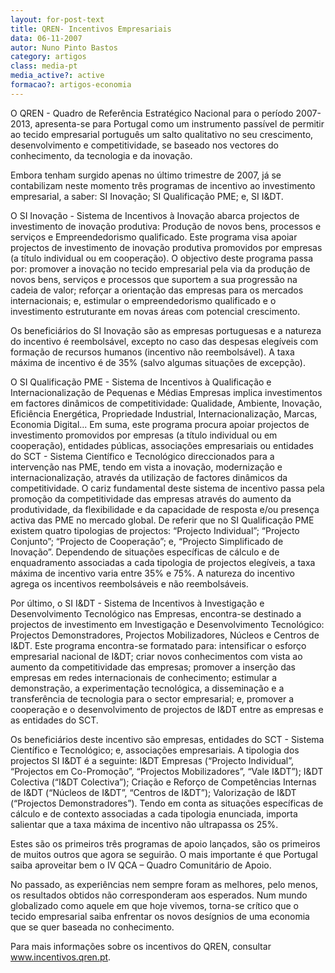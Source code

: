 ```yaml
---
layout: for-post-text
title: QREN- Incentivos Empresariais
data: 06-11-2007
autor: Nuno Pinto Bastos
category: artigos
class: media-pt
media_active?: active
formacao?: artigos-economia
---  
```

  

O QREN - Quadro de Referência Estratégico Nacional para o período 2007-2013, apresenta-se para Portugal como um instrumento passível de permitir ao tecido empresarial português um salto qualitativo no seu crescimento, desenvolvimento e competitividade, se baseado nos vectores do conhecimento, da tecnologia e da inovação.

Embora tenham surgido apenas no último trimestre de 2007, já se contabilizam neste momento três programas de incentivo ao investimento empresarial, a saber: SI Inovação; SI Qualificação PME; e, SI I&DT.

O SI Inovação - Sistema de Incentivos à Inovação abarca projectos de investimento de inovação produtiva: Produção de novos bens, processos e serviços e Empreendedorismo qualificado. Este programa visa apoiar projectos de investimento de inovação produtiva promovidos por empresas (a título individual ou em cooperação). O objectivo deste programa passa por: promover a inovação no tecido empresarial pela via da produção de novos bens, serviços e processos que suportem a sua progressão na cadeia de valor; reforçar a orientação das empresas para os mercados internacionais; e, estimular o empreendedorismo qualificado e o investimento estruturante em novas áreas com potencial crescimento.

Os beneficiários do SI Inovação são as empresas portuguesas e a natureza do incentivo é reembolsável, excepto no caso das despesas elegíveis com formação de recursos humanos (incentivo não reembolsável). A taxa máxima de incentivo é de 35% (salvo algumas situações de excepção).

O SI Qualificação PME - Sistema de Incentivos à Qualificação e Internacionalização de Pequenas e Médias Empresas implica investimentos em factores dinâmicos de competitividade: Qualidade, Ambiente, Inovação, Eficiência Energética, Propriedade Industrial, Internacionalização, Marcas, Economia Digital... Em suma, este programa procura apoiar projectos de investimento promovidos por empresas (a título individual ou em cooperação), entidades públicas, associações empresariais ou entidades do SCT - Sistema Científico e Tecnológico direccionados para a intervenção nas PME, tendo em vista a inovação, modernização e internacionalização, através da utilização de factores dinâmicos da competitividade. O cariz fundamental deste sistema de incentivo passa pela promoção da competitividade das empresas através do aumento da produtividade, da flexibilidade e da capacidade de resposta e/ou presença activa das PME no mercado global. De referir que no SI Qualificação PME existem quatro tipologias de projectos: “Projecto Individual”; “Projecto Conjunto”; “Projecto de Cooperação”; e, “Projecto Simplificado de Inovação”. Dependendo de situações específicas de cálculo e de enquadramento associadas a cada tipologia de projectos elegíveis, a taxa máxima de incentivo varia entre 35% e 75%. A natureza do incentivo agrega os incentivos reembolsáveis e não reembolsáveis.

Por último, o SI I&DT - Sistema de Incentivos à Investigação e Desenvolvimento Tecnológico nas Empresas, encontra-se destinado a projectos de investimento em Investigação e Desenvolvimento Tecnológico: Projectos Demonstradores, Projectos Mobilizadores, Núcleos e Centros de I&DT. Este programa encontra-se formatado para: intensificar o esforço empresarial nacional de I&DT; criar novos conhecimentos com vista ao aumento da competitividade das empresas; promover a inserção das empresas em redes internacionais de conhecimento; estimular a demonstração, a experimentação tecnológica, a disseminação e a transferência de tecnologia para o sector empresarial; e, promover a cooperação e o desenvolvimento de projectos de I&DT entre as empresas e as entidades do SCT.

Os beneficiários deste incentivo são empresas, entidades do SCT - Sistema Científico e Tecnológico; e, associações empresariais. A tipologia dos projectos SI I&DT é a seguinte: I&DT Empresas (“Projecto Individual”, “Projectos em Co-Promoção”, “Projectos Mobilizadores”, “Vale I&DT”); I&DT Colectiva (“I&DT Colectiva”); Criação e Reforço de Competências Internas de I&DT (“Núcleos de I&DT”, “Centros de I&DT”); Valorização de I&DT (“Projectos Demonstradores”). Tendo em conta as situações específicas de cálculo e de contexto associadas a cada tipologia enunciada, importa salientar que a taxa máxima de incentivo não ultrapassa os 25%.

Estes são os primeiros três programas de apoio lançados, são os primeiros de muitos outros que agora se seguirão. O mais importante é que Portugal saiba aproveitar bem o IV QCA – Quadro Comunitário de Apoio.

No passado, as experiências nem sempre foram as melhores, pelo menos, os resultados obtidos não corresponderam aos esperados. Num mundo globalizado como aquele em que hoje vivemos, torna-se crítico que o tecido empresarial saiba enfrentar os novos desígnios de uma economia que se quer baseada no conhecimento.

Para mais informações sobre os incentivos do QREN, consultar www.incentivos.qren.pt.